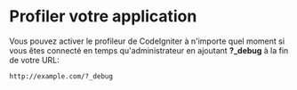 # Profiler votre application

Vous pouvez activer le profileur de CodeIgniter à n'importe quel moment si vous êtes connecté en temps qu'administrateur en ajoutant **?_debug** à la fin de votre URL:

	http://example.com/?_debug